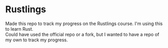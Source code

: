 # Rustlings
Made this repo to track my progress on the Rustlings course. I'm using this to learn Rust.<br/>
Could have used the official repo or a fork, but I wanted to have a repo of my own to track my progress.
